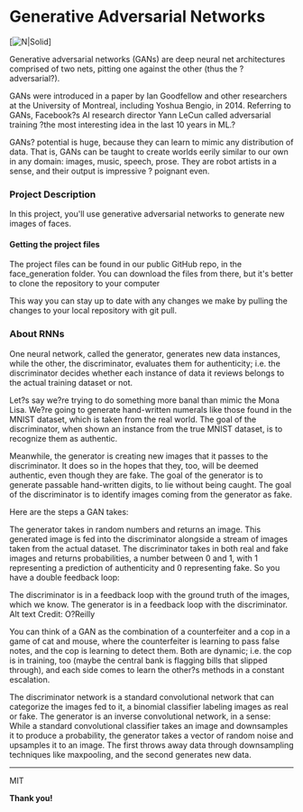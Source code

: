 # Generative Adversarial Networks

[![N|Solid](https://www.kdnuggets.com/wp-content/uploads/generative-adversarial-network.png)]

Generative adversarial networks (GANs) are deep neural net architectures comprised of two nets, pitting one against the other (thus the ?adversarial?).

GANs were introduced in a paper by Ian Goodfellow and other researchers at the University of Montreal, including Yoshua Bengio, in 2014. Referring to GANs, Facebook?s AI research director Yann LeCun called adversarial training ?the most interesting idea in the last 10 years in ML.?

GANs? potential is huge, because they can learn to mimic any distribution of data. That is, GANs can be taught to create worlds eerily similar to our own in any domain: images, music, speech, prose. They are robot artists in a sense, and their output is impressive ? poignant even.




### Project Description

In this project, you'll use generative adversarial networks to generate new images of faces.

#### Getting the project files
The project files can be found in our public GitHub repo, in the face_generation folder. You can download the files from there, but it's better to clone the repository to your computer

This way you can stay up to date with any changes we make by pulling the changes to your local repository with git pull.






### About RNNs
One neural network, called the generator, generates new data instances, while the other, the discriminator, evaluates them for authenticity; i.e. the discriminator decides whether each instance of data it reviews belongs to the actual training dataset or not.

Let?s say we?re trying to do something more banal than mimic the Mona Lisa. We?re going to generate hand-written numerals like those found in the MNIST dataset, which is taken from the real world. The goal of the discriminator, when shown an instance from the true MNIST dataset, is to recognize them as authentic.

Meanwhile, the generator is creating new images that it passes to the discriminator. It does so in the hopes that they, too, will be deemed authentic, even though they are fake. The goal of the generator is to generate passable hand-written digits, to lie without being caught. The goal of the discriminator is to identify images coming from the generator as fake.

Here are the steps a GAN takes:

The generator takes in random numbers and returns an image.
This generated image is fed into the discriminator alongside a stream of images taken from the actual dataset.
The discriminator takes in both real and fake images and returns probabilities, a number between 0 and 1, with 1 representing a prediction of authenticity and 0 representing fake.
So you have a double feedback loop:

The discriminator is in a feedback loop with the ground truth of the images, which we know.
The generator is in a feedback loop with the discriminator.
Alt text Credit: O?Reilly

You can think of a GAN as the combination of a counterfeiter and a cop in a game of cat and mouse, where the counterfeiter is learning to pass false notes, and the cop is learning to detect them. Both are dynamic; i.e. the cop is in training, too (maybe the central bank is flagging bills that slipped through), and each side comes to learn the other?s methods in a constant escalation.

The discriminator network is a standard convolutional network that can categorize the images fed to it, a binomial classifier labeling images as real or fake. The generator is an inverse convolutional network, in a sense: While a standard convolutional classifier takes an image and downsamples it to produce a probability, the generator takes a vector of random noise and upsamples it to an image. The first throws away data through downsampling techniques like maxpooling, and the second generates new data.

---
MIT


**Thank you!**


